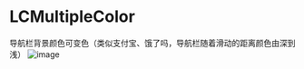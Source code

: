 # LCMultipleColor

导航栏背景颜色可变色（类似支付宝、饿了吗，导航栏随着滑动的距离颜色由深到浅）
![image](https://github.com/zzz1029335886/LCMultipleColor/LCMultipleColor.gif)
